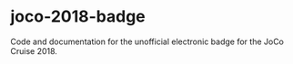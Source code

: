 # joco-2018-badge

Code and documentation for the unofficial electronic badge for the JoCo Cruise 2018.

